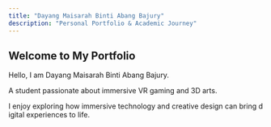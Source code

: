 ```yaml
---
title: "Dayang Maisarah Binti Abang Bajury"
description: "Personal Portfolio & Academic Journey"
---
```


## Welcome to My Portfolio

Hello, I am Dayang Maisarah Binti Abang Bajury.

A student passionate about immersive VR gaming and 3D arts.

I enjoy exploring how immersive technology and creative design can bring d igital experiences to life.